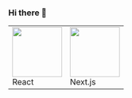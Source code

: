 ### Hi there 👋

<table>
  <tr>
    <td>
      <img src="https://upload.wikimedia.org/wikipedia/commons/a/a7/React-icon.svg" width="100px" />
      <div>React</div>
    </td>
    <td>
      <img src="https://upload.wikimedia.org/wikipedia/commons/8/8e/Nextjs-logo.svg" width="100px" />
      <div>Next.js</div>
    </td>
  </tr>
</table>
